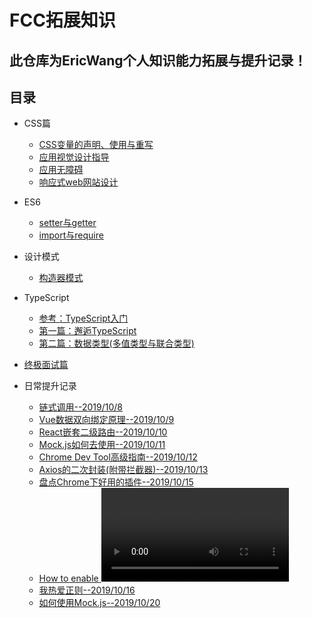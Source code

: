 # FCC拓展知识

## 此仓库为EricWang个人知识能力拓展与提升记录！

## 目录  

- CSS篇
  - [CSS变量的声明、使用与重写](src/01cssvariable.html)
  - [应用视觉设计指导](src/02APP_DESIGN.md)  
  - [应用无障碍](src/03ApplicationAccessibility.md) 
  - [响应式web网站设计](src/04ResponsiveAndAdaptive.md)
- ES6
  - [setter与getter](src/05SetAndGet.js)
  - [import与require](src/06import&require.md)
- 设计模式 
  - [构造器模式](./src/07ConstructorMode.md) 
- TypeScript
  - [参考：TypeScript入门](https://ts.xcatliu.com/)
  - [第一篇：邂逅TypeScript](./src/ts_notes/01邂逅TS.md)
  - [第二篇：数据类型(多值类型与联合类型)](./src/ts_notes/02ts数据类型(多值类型与联合类型).md)
  
- [终极面试篇](src/Interview.md)
- 日常提升记录
  - [链式调用--2019/10/8](./daily/2019/10/ChainedCall.md)
  - [Vue数据双向绑定原理--2019/10/9](daily/2019/10/Vue数据双向绑定源码分析.md)
  - [React嵌套二级路由--2019/10/10](https://github.com/bigbigDreamer/PersonalWebSite/issues/2)
  - [Mock.js如何去使用--2019/10/11](https://github.com/bigbigDreamer/PersonalWebSite/issues/1)
  - [Chrome Dev Tool高级指南--2019/10/12](https://mp.weixin.qq.com/s?__biz=MzU3NjczNDk2MA==&mid=2247484637&idx=1&sn=1c47455f539fa87f0f29bbe58b1bf33c&chksm=fd0e1742ca799e540042e1595ee03a6a8e78c8ada9bcd5378f0e9dbe489679adedf38b3d3f3e&scene=0&xtrack=1&key=54e46c2d26bbf65758529c4f28eb16aadec7b17a87d7ae807eb6da321e796250be1cbf01fff931d05b9ee48e1baf4e5bcec9a14262801d720777466153f10af0435d0579c3dcfb90e3a8143876d7816c&ascene=1&uin=MTI1MTM4NDc4OA%3D%3D&devicetype=Windows+10&version=62060841&lang=zh_CN&pass_ticket=XDu3a8IiRMmzNvbZG1ziS62MglSqZ287fDHW%2F%2ByD5Uj7M0UenJvy%2B3AhDkYiLJpk)
  - [Axios的二次封装(附带拦截器)--2019/10/13](https://github.com/bigbigDreamer/PersonalWebSite/issues/5)
  - [盘点Chrome下好用的插件--2019/10/15](https://github.com/bigbigDreamer/FCC_Record/issues/1)
  - [How to enable <video> and <audio> tags in all major browsers--2019/10/16](https://html5media.info/)
  - [我热爱正则--2019/10/16](http://leaverou.github.io/regexplained/)
  - [如何使用Mock.js--2019/10/20](./daily/2019/10/如何使用Mock.md)